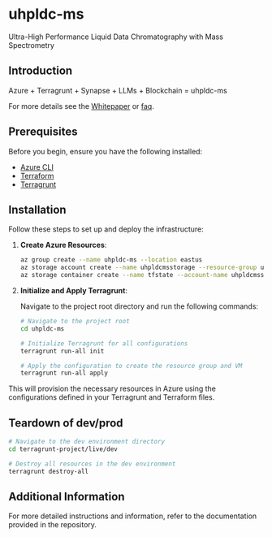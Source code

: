 # uhpldc-ms

Ultra-High Performance Liquid Data Chromatography with Mass Spectrometry

## Introduction

Azure + Terragrunt + Synapse + LLMs + Blockchain = uhpldc-ms

For more details see the [Whitepaper](docs/whitepaper_to_be_pdf.md)
or [faq](docs/faq.md).

## Prerequisites

Before you begin, ensure you have the following installed:

- [Azure CLI](https://docs.microsoft.com/en-us/cli/azure/install-azure-cli)
- [Terraform](https://learn.hashicorp.com/tutorials/terraform/install-cli)
- [Terragrunt](https://terragrunt.gruntwork.io/docs/getting-started/install/)

## Installation

Follow these steps to set up and deploy the infrastructure:

1. **Create Azure Resources**:

    ```sh
    az group create --name uhpldc-ms --location eastus
    az storage account create --name uhpldcmsstorage --resource-group uhpldc-ms --location eastus --sku Standard_LRS
    az storage container create --name tfstate --account-name uhpldcmsstorage
    ```

2. **Initialize and Apply Terragrunt**:

    Navigate to the project root directory and run the following commands:

    ```sh
    # Navigate to the project root
    cd uhpldc-ms

    # Initialize Terragrunt for all configurations
    terragrunt run-all init

    # Apply the configuration to create the resource group and VM
    terragrunt run-all apply
    ```

This will provision the necessary resources in Azure using the configurations defined in your Terragrunt and Terraform files.

## Teardown of dev/prod

```sh
# Navigate to the dev environment directory
cd terragrunt-project/live/dev

# Destroy all resources in the dev environment
terragrunt destroy-all
```

## Additional Information

For more detailed instructions and information, refer to the documentation provided in the repository.

